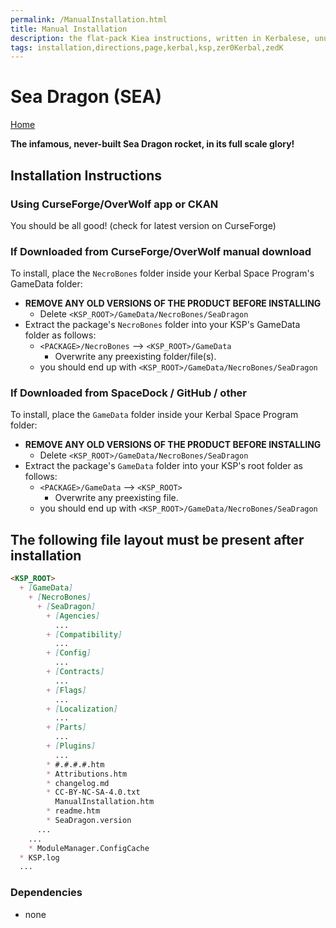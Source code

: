```yaml
---
permalink: /ManualInstallation.html
title: Manual Installation
description: the flat-pack Kiea instructions, written in Kerbalese, unusally present
tags: installation,directions,page,kerbal,ksp,zer0Kerbal,zedK
---
```


<!-- ManualInstallation.md v1.1.8.1
Sea Dragon (SEA)
created: 01 Oct 2019
updated: 29 Jul 2022 -->

<!-- this file CC BY-ND 4.0 by zer0Kerbal -->
<!-- based upon work by Lisias -->

# Sea Dragon (SEA)

[Home](./index.md)

**The infamous, never-built Sea Dragon rocket, in its full scale glory!**

## Installation Instructions

### Using CurseForge/OverWolf app or CKAN

You should be all good! (check for latest version on CurseForge)

### If Downloaded from CurseForge/OverWolf manual download

To install, place the `NecroBones` folder inside your Kerbal Space Program's GameData folder:

* **REMOVE ANY OLD VERSIONS OF THE PRODUCT BEFORE INSTALLING**
  * Delete `<KSP_ROOT>/GameData/NecroBones/SeaDragon`
* Extract the package's `NecroBones` folder into your KSP's GameData folder as follows:
  * `<PACKAGE>/NecroBones` --> `<KSP_ROOT>/GameData`
    * Overwrite any preexisting folder/file(s).
  * you should end up with `<KSP_ROOT>/GameData/NecroBones/SeaDragon`

### If Downloaded from SpaceDock / GitHub / other

To install, place the `GameData` folder inside your Kerbal Space Program folder:

* **REMOVE ANY OLD VERSIONS OF THE PRODUCT BEFORE INSTALLING**
  * Delete `<KSP_ROOT>/GameData/NecroBones/SeaDragon`
* Extract the package's `GameData` folder into your KSP's root folder as follows:
  * `<PACKAGE>/GameData` --> `<KSP_ROOT>`
    * Overwrite any preexisting file.
  * you should end up with `<KSP_ROOT>/GameData/NecroBones/SeaDragon`

## The following file layout must be present after installation

```markdown
<KSP_ROOT>
  + [GameData]
    + [NecroBones]
      + [SeaDragon]
        + [Agencies]
          ...
        + [Compatibility]
          ...
        + [Config]
          ...
        + [Contracts]
          ...
        + [Flags]
          ...
        + [Localization]
          ...
        + [Parts]
          ...
        + [Plugins]
          ...
        * #.#.#.#.htm
        * Attributions.htm
        * changelog.md
        * CC-BY-NC-SA-4.0.txt
          ManualInstallation.htm
        * readme.htm
        * SeaDragon.version
      ...
    ...
    * ModuleManager.ConfigCache
  * KSP.log
  ...
```

### Dependencies

* none